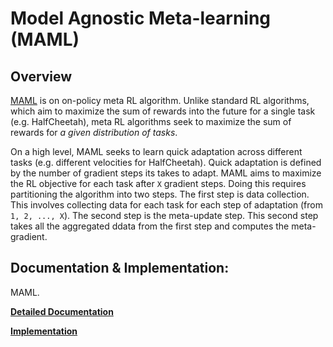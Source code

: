 # Model Agnostic Meta-learning (MAML)

## Overview 

[MAML](https://arxiv.org/abs/1703.03400) is on on-policy meta RL algorithm. Unlike standard RL algorithms, which aim to maximize the sum of rewards into the future for a single task (e.g. HalfCheetah), meta RL algorithms seek to maximize the sum of rewards for *a given distribution of tasks*. 

On a high level, MAML seeks to learn quick adaptation across different tasks (e.g. different velocities for HalfCheetah). Quick adaptation is defined by the number of gradient steps its takes to adapt. MAML aims to maximize the RL objective for each task after `X` gradient steps. Doing this requires partitioning the algorithm into two steps. The first step is data collection. This involves collecting data for each task for each step of adaptation (from `1, 2, ..., X`). The second step is the meta-update step. This second step takes all the aggregated ddata from the first step and computes the meta-gradient. 


## Documentation & Implementation:

MAML. 

  **[Detailed Documentation](https://docs.ray.io/en/master/rllib-algorithms.html#model-agnostic-meta-learning-maml)**

  **[Implementation](https://github.com/ray-project/ray/blob/master/rllib/agents/maml/maml.py)**

